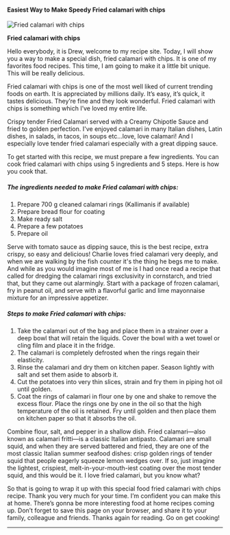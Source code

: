             

#### Easiest Way to Make Speedy Fried calamari with chips

![Fried calamari with chips](https://img-global.cpcdn.com/recipes/41c6360ead6a11a0aa486ca22dbc4fbf/751x532cq70/fried-calamari-with-chips-recipe-main-photo.jpg)

**Fried calamari with chips**

Hello everybody, it is Drew, welcome to my recipe site. Today, I will show you a way to make a special dish, fried calamari with chips. It is one of my favorites food recipes. This time, I am going to make it a little bit unique. This will be really delicious.

Fried calamari with chips is one of the most well liked of current trending foods on earth. It is appreciated by millions daily. It’s easy, it’s quick, it tastes delicious. They’re fine and they look wonderful. Fried calamari with chips is something which I’ve loved my entire life.

Crispy tender Fried Calamari served with a Creamy Chipotle Sauce and fried to golden perfection. I've enjoyed calamari in many Italian dishes, Latin dishes, in salads, in tacos, in soups etc…love, love calamari! And I especially love tender fried calamari especially with a great dipping sauce.

To get started with this recipe, we must prepare a few ingredients. You can cook fried calamari with chips using 5 ingredients and 5 steps. Here is how you cook that.

##### The ingredients needed to make Fried calamari with chips:

1.  Prepare 700 g cleaned calamari rings (Kallimanis if available)
2.  Prepare bread flour for coating
3.  Make ready salt
4.  Prepare a few potatoes
5.  Prepare oil

Serve with tomato sauce as dipping sauce, this is the best recipe, extra crispy, so easy and delicious! Charlie loves fried calamari very deeply, and when we are walking by the fish counter it's the thing he begs me to make. And while as you would imagine most of me is I had once read a recipe that called for dredging the calamari rings exclusivity in cornstarch, and tried that, but they came out alarmingly. Start with a package of frozen calamari, fry in peanut oil, and serve with a flavorful garlic and lime mayonnaise mixture for an impressive appetizer.

##### Steps to make Fried calamari with chips:

1.  Take the calamari out of the bag and place them in a strainer over a deep bowl that will retain the liquids. Cover the bowl with a wet towel or cling film and place it in the fridge.
2.  The calamari is completely defrosted when the rings regain their elasticity.
3.  Rinse the calamari and dry them on kitchen paper. Season lightly with salt and set them aside to absorb it.
4.  Cut the potatoes into very thin slices, strain and fry them in piping hot oil until golden.
5.  Coat the rings of calamari in flour one by one and shake to remove the excess flour. Place the rings one by one in the oil so that the high temperature of the oil is retained. Fry until golden and then place them on kitchen paper so that it absorbs the oil.

Combine flour, salt, and pepper in a shallow dish. Fried calamari—also known as calamari fritti—is a classic Italian antipasto. Calamari are small squid, and when they are served battered and fried, they are one of the most classic Italian summer seafood dishes: crisp golden rings of tender squid that people eagerly squeeze lemon wedges over. If so, just imagine the lightest, crispiest, melt-in-your-mouth-iest coating over the most tender squid, and this would be it. I love fried calamari, but you know what?

So that is going to wrap it up with this special food fried calamari with chips recipe. Thank you very much for your time. I’m confident you can make this at home. There’s gonna be more interesting food at home recipes coming up. Don’t forget to save this page on your browser, and share it to your family, colleague and friends. Thanks again for reading. Go on get cooking!

* * *